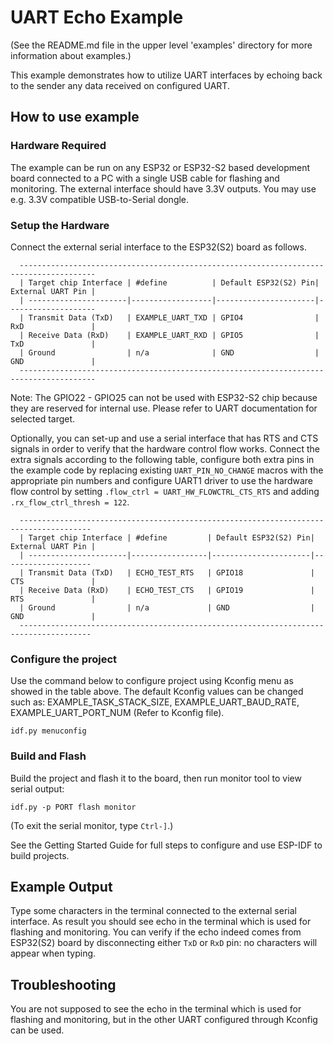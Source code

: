 # UART Echo Example

(See the README.md file in the upper level 'examples' directory for more information about examples.)

This example demonstrates how to utilize UART interfaces by echoing back to the sender any data received on
configured UART.

## How to use example

### Hardware Required

The example can be run on any ESP32 or ESP32-S2 based development board connected to a PC with a single USB cable for flashing and
monitoring. The external interface should have 3.3V outputs. You may use e.g. 3.3V compatible USB-to-Serial dongle.

### Setup the Hardware

Connect the external serial interface to the ESP32(S2) board as follows.
  
```
  ---------------------------------------------------------------------------------------
  | Target chip Interface | #define          | Default ESP32(S2) Pin| External UART Pin |
  | ----------------------|------------------|----------------------|--------------------
  | Transmit Data (TxD)   | EXAMPLE_UART_TXD | GPIO4                | RxD               |
  | Receive Data (RxD)    | EXAMPLE_UART_RXD | GPIO5                | TxD               |
  | Ground                | n/a              | GND                  | GND               |
  ---------------------------------------------------------------------------------------
```
Note: The GPIO22 - GPIO25 can not be used with ESP32-S2 chip because they are reserved for internal use. Please refer to UART documentation for selected target.

Optionally, you can set-up and use a serial interface that has RTS and CTS signals in order to verify that the
hardware control flow works. Connect the extra signals according to the following table, configure both extra pins in
the example code by replacing existing `UART_PIN_NO_CHANGE` macros with the appropriate pin numbers and configure
UART1 driver to use the hardware flow control by setting `.flow_ctrl = UART_HW_FLOWCTRL_CTS_RTS` and adding
`.rx_flow_ctrl_thresh = 122`.

```
  --------------------------------------------------------------------------------------
  | Target chip Interface | #define         | Default ESP32(S2) Pin| External UART Pin |
  | ----------------------|-----------------|----------------------|--------------------
  | Transmit Data (TxD)   | ECHO_TEST_RTS   | GPIO18               | CTS               |
  | Receive Data (RxD)    | ECHO_TEST_CTS   | GPIO19               | RTS               |
  | Ground                | n/a             | GND                  | GND               |
  --------------------------------------------------------------------------------------
```

### Configure the project

Use the command below to configure project using Kconfig menu as showed in the table above.
The default Kconfig values can be changed such as: EXAMPLE_TASK_STACK_SIZE, EXAMPLE_UART_BAUD_RATE, EXAMPLE_UART_PORT_NUM (Refer to Kconfig file).
```
idf.py menuconfig
```

### Build and Flash

Build the project and flash it to the board, then run monitor tool to view serial output:

```
idf.py -p PORT flash monitor
```

(To exit the serial monitor, type ``Ctrl-]``.)

See the Getting Started Guide for full steps to configure and use ESP-IDF to build projects.

## Example Output

Type some characters in the terminal connected to the external serial interface. As result you should see echo in the
terminal which is used for flashing and monitoring. You can verify if the echo indeed comes from ESP32(S2) board by
disconnecting either `TxD` or `RxD` pin: no characters will appear when typing.

## Troubleshooting

You are not supposed to see the echo in the terminal which is used for flashing and monitoring, but in the other UART configured through Kconfig can be used.
